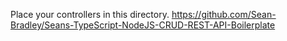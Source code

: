 Place your controllers in this directory.
https://github.com/Sean-Bradley/Seans-TypeScript-NodeJS-CRUD-REST-API-Boilerplate